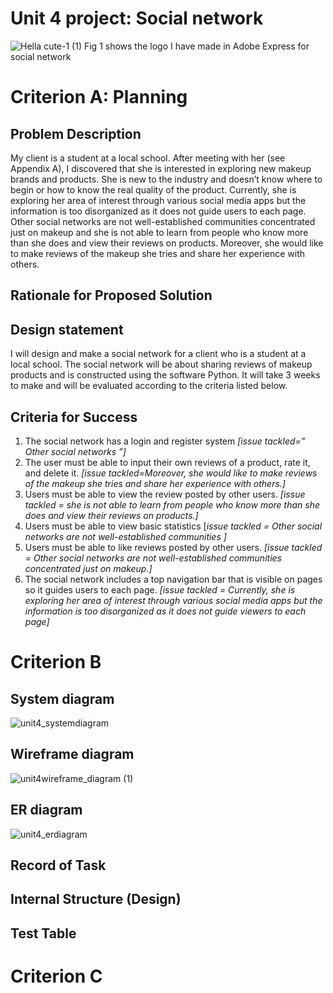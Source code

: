 # Unit 4 project: Social network
![Hella cute-1 (1)](https://user-images.githubusercontent.com/111895127/236603162-12001a94-8bf8-435f-922e-27bd17110f79.png)
Fig 1 shows the logo I have made in Adobe Express for social network
# Criterion A: Planning
## Problem Description
My client is a student at a local school. After meeting with her (see Appendix A), I discovered that she is interested in exploring new makeup brands and products. She is new to the industry and doesn’t know where to begin or how to know the real quality of the product. Currently, she is exploring her area of interest through various social media apps but the information is too disorganized as it does not guide users to each page. Other social networks are not well-established communities concentrated just on makeup and she is not able to learn from people who know more than she does and view their reviews on products. Moreover, she would like to make reviews of the makeup she tries and share her experience with others.

## Rationale for Proposed Solution
## Design statement
I will design and make a social network for a client who is a student at a local school. The social network will be about sharing reviews of makeup products and is constructed using the software Python. It will take 3 weeks to make and will be evaluated according to the criteria listed below.

## Criteria for Success
1. The social network has a login and register system *[issue tackled=” Other social networks ”]*
2. The user must be able to input their own reviews of a product, rate it, and delete it. *[issue tackled=Moreover, she would like to make reviews of the makeup she tries and share her experience with others.]*
3. Users must be able to view the review posted by other users. *[issue tackled = she is not able to learn from people who know more than she does and view their reviews on products.]*
4. Users must be able to view basic statistics [*issue tackled =  Other social networks are not well-established communities ]*
5. Users must be able to like reviews posted by other users. *[issue tackled = Other social networks are not well-established communities concentrated just on makeup.]*
6. The social network includes a top navigation bar that is visible on pages so it guides users to each page. *[issue tackled = Currently, she is exploring her area of interest through various social media apps but the information is too disorganized as it does not guide viewers to each page]*
# Criterion B
## System diagram
![unit4_systemdiagram](https://user-images.githubusercontent.com/111895127/236603396-7c093ddb-7810-4e21-ac12-db7bbcad8917.png)

## Wireframe diagram
![unit4wireframe_diagram (1)](https://user-images.githubusercontent.com/111895127/236603515-cd3ae0de-7d4a-4526-a44a-8713f5bf001d.png)
## ER diagram
![unit4_erdiagram](https://user-images.githubusercontent.com/111895127/236603554-a630ea69-0334-4f8d-bfdf-9f51f76515b2.png)

## Record of Task
## Internal Structure (Design)
## Test Table
# Criterion C
